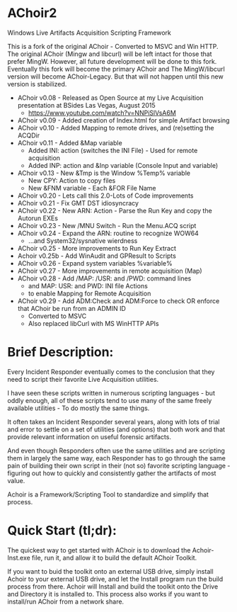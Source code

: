 # AChoir2
Windows Live Artifacts Acquisition Scripting Framework

This is a fork of the original AChoir - Converted to MSVC and Win HTTP.  
The original AChoir (Mingw and libcurl) will be left intact for those that
prefer MingW.  However, all future development will be done to this fork.
Eventually this fork will become the primary AChoir and The MingW/libcurl 
version will become AChoir-Legacy.  But that will not happen until this new 
version is stabilized.


* AChoir v0.08 - Released as Open Source at my Live Acquisition presentation 
  at BSides Las Vegas, August 2015
  * https://www.youtube.com/watch?v=NNPiSlVsA6M
* AChoir v0.09 - Added creation of Index.html for simple Artifact browsing
* AChoir v0.10 - Added Mapping to remote drives, and (re)setting the ACQDir
* AChoir v0.11 - Added &Map variable 
  * Added INI: action (switches the INI File) - Used for remote acquisition
  * Added INP: action and &Inp variable (Console Input and variable)
* AChoir v0.13 - New &Tmp is the Window %Temp% variable
  * New CPY: Action to copy files
  * New &FNM variable - Each &FOR File Name
* AChoir v0.20 - Lets call this 2.0-Lots of Code improvements
* AChoir v0.21 - Fix GMT DST idiosyncracy
* AChoir v0.22 - New ARN: Action - Parse the Run Key and copy the Autorun EXEs
* AChoir v0.23 - New /MNU Switch - Run the Menu.ACQ script
* AChoir v0.24 - Expand the ARN: routine to recognize WOW64
  * ...and System32/sysnative wierdness
* AChoir v0.25 - More improvements to Run Key Extract
* Achoir v0.25b - Add WinAudit and GPResult to Scripts
* AChoir v0.26 - Expand system variables %variable%
* AChoir v0.27 - More improvements in remote acquisition (Map)
* AChoir v0.28 - Add /MAP:  /USR:  and  /PWD:  command lines
  * and MAP:  USR:  and  PWD:  INI file Actions
  * to enable Mapping for Remote Acquisition
* AChoir v0.29 - Add ADM:Check and ADM:Force to check OR enforce that AChoir be run from an ADMIN ID
  - Converted to MSVC 
  - Also replaced libCurl with MS WinHTTP APIs


# Brief Description:
Every Incident Responder eventually comes to the conclusion that they need to 
script their favorite Live Acquisition utilities.

I have seen these scripts written in numerous scripting languages - but oddly 
enough, all of these scripts tend to use many of the same freely available 
utilities - To do mostly the same things.

It often takes an Incident Responder several years, along with lots of trial 
and error to settle on a set of utilities (and options) that both work and 
that provide relevant information on useful forensic artifacts.

And even though Responders often use the same utilities and are scripting them 
in largely the same way, each Responder has to go through the same pain of 
building their own script in their (not so) favorite scripting language - 
figuring out how to quickly and consistently gather the artifacts of most value. 

Achoir is a Framework/Scripting Tool to standardize and simplify that process.

# Quick Start (tl;dr):
The quickest way to get started with AChoir is to download the Achoir-Inst.exe 
file, run it, and allow it to build the default AChoir Toolkit.  

If you want to buid the toolkit onto an external USB drive, simply install Achoir 
to your external USB drive, and let the Install program run the build process 
from there.  Achoir will Install and build the toolkit onto the Drive and 
Directory it is installed to. This process also works if you want to install/run
AChoir from a network share.
